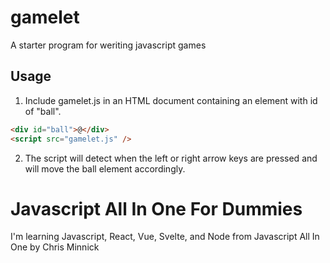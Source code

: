 # gamelet

A starter program for weriting javascript games

## Usage

1. Include gamelet.js in an HTML document containing an element with id of "ball".

```html
<div id="ball">@</div>
<script src="gamelet.js" />
```

2. The script will detect when the left or right arrow keys are pressed and will move the ball element accordingly.

# Javascript All In One For Dummies

I'm learning Javascript, React, Vue, Svelte, and Node from Javascript All In One by Chris Minnick

